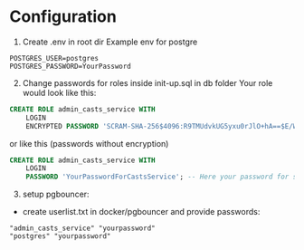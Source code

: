 # Configuration
1.  Create .env in root dir
Example env for postgre
```env
POSTGRES_USER=postgres
POSTGRES_PASSWORD=YourPassword
```	
2. Change passwords for roles inside init-up.sql in db folder
Your role would look like this:
```sql
CREATE ROLE admin_casts_service WITH
    LOGIN
    ENCRYPTED PASSWORD 'SCRAM-SHA-256$4096:R9TMUdvkUG5yxu0rJlO+hA==$E/WRNMfl6SWK9xreXN8rfIkJjpQhWO8pd+8t2kx12D0=:sCS47DCNVIZYhoue/BReTE0ZhVRXMGszsnnHexVwOU=';  -- Here your password for service
```
or like this (passwords without encryption)
```sql
CREATE ROLE admin_casts_service WITH
    LOGIN
    PASSWORD 'YourPasswordForCastsService'; -- Here your password for service
```

3. setup pgbouncer:
* create userlist.txt in docker/pgbouncer and provide passwords: 
```
"admin_casts_service" "yourpassword"
"postgres" "yourpassword"
```